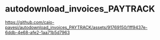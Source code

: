 # autodownload_invoices_PAYTRACK

https://github.com/caio-pavesi/autodownload_invoices_PAYTRACK/assets/91769150/1ff9437e-6ddb-4e68-afe2-1aa71b5d7963
